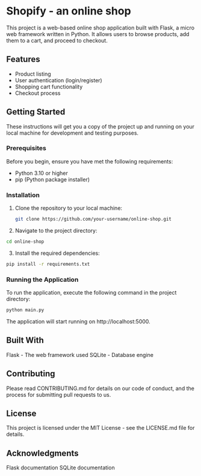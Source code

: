 # Shopify - an online shop

This project is a web-based online shop application built with Flask, a micro web framework written in Python. It allows users to browse products, add them to a cart, and proceed to checkout.

## Features

- Product listing
- User authentication (login/register)
- Shopping cart functionality
- Checkout process

## Getting Started

These instructions will get you a copy of the project up and running on your local machine for development and testing purposes.

### Prerequisites

Before you begin, ensure you have met the following requirements:

- Python 3.10 or higher
- pip (Python package installer)

### Installation

1. Clone the repository to your local machine:
   ```sh
   git clone https://github.com/your-username/online-shop.git
   ```

2. Navigate to the project directory:
  ```sh
  cd online-shop
  ```

3. Install the required dependencies:
  ```sh
  pip install -r requirements.txt
  ```

### Running the Application

To run the application, execute the following command in the project directory:
  ```sh
  python main.py
  ```

The application will start running on http://localhost:5000.

## Built With

Flask - The web framework used
SQLite - Database engine

## Contributing

Please read CONTRIBUTING.md for details on our code of conduct, and the process for submitting pull requests to us.

## License

This project is licensed under the MIT License - see the LICENSE.md file for details.

## Acknowledgments

Flask documentation
SQLite documentation

